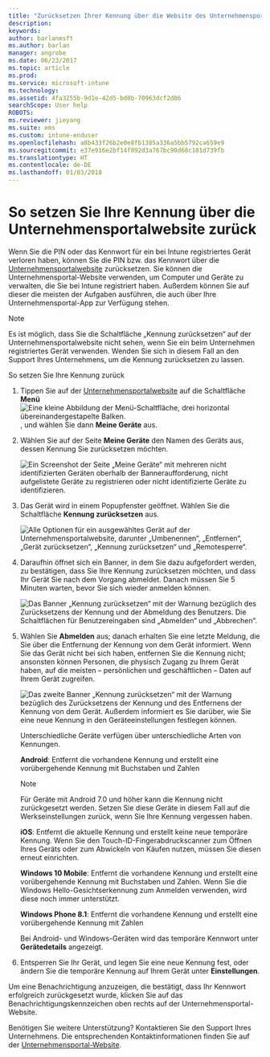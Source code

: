 ```yaml
---
title: "Zurücksetzen Ihrer Kennung über die Website des Unternehmensportals | Microsoft-Dokumentation"
description: 
keywords: 
author: barlanmsft
ms.author: barlan
manager: angrobe
ms.date: 06/23/2017
ms.topic: article
ms.prod: 
ms.service: microsoft-intune
ms.technology: 
ms.assetid: 4fa3255b-9d1e-42d5-bd8b-70963dcf2d86
searchScope: User help
ROBOTS: 
ms.reviewer: jieyang
ms.suite: ems
ms.custom: intune-enduser
ms.openlocfilehash: a8b433f26b2e0e8fb1385a336a5bb5792ca659e9
ms.sourcegitcommit: e37e916e2bf14f092d3a767bc90d68c181d739fb
ms.translationtype: HT
ms.contentlocale: de-DE
ms.lasthandoff: 01/03/2018
---
```

# <a name="how-to-reset-your-device-passcode-from-the-company-portal-website"></a>So setzen Sie Ihre Kennung über die Unternehmensportalwebsite zurück

Wenn Sie die PIN oder das Kennwort für ein bei Intune registriertes Gerät verloren haben, können Sie die PIN bzw. das Kennwort über die [Unternehmensportalwebsite](https://portal.manage.microsoft.com#HelpDeskDialog) zurücksetzen. Sie können die Unternehmensportal-Website verwenden, um Computer und Geräte zu verwalten, die Sie bei Intune registriert haben. Außerdem können Sie auf dieser die meisten der Aufgaben ausführen, die auch über Ihre Unternehmensportal-App zur Verfügung stehen.

> [!NOTE]
> Es ist möglich, dass Sie die Schaltfläche „Kennung zurücksetzen“ auf der Unternehmensportalwebsite nicht sehen, wenn Sie ein beim Unternehmen registriertes Gerät verwenden. Wenden Sie sich in diesem Fall an den Support Ihres Unternehmens, um die Kennung zurücksetzen zu lassen.

So setzen Sie Ihre Kennung zurück

1. Tippen Sie auf der [Unternehmensportalwebsite](https://portal.manage.microsoft.com#HelpDeskDialog) auf die Schaltfläche __Menü__ ![Eine kleine Abbildung der Menü-Schaltfläche, drei horizontal übereinandergestapelte Balken.](/intune/media/CP_hamburger_menu.png), und wählen Sie dann __Meine Geräte__ aus.

2. Wählen Sie auf der Seite __Meine Geräte__ den Namen des Geräts aus, dessen Kennung Sie zurücksetzen möchten.

   ![Ein Screenshot der Seite „Meine Geräte“ mit mehreren nicht identifizierten Geräten oberhalb der Banneraufforderung, nicht aufgelistete Geräte zu registrieren oder nicht identifizierte Geräte zu identifizieren.](./media/macOS_enroll_002_tap_here_banner.png)

3. Das Gerät wird in einem Popupfenster geöffnet. Wählen Sie die Schaltfläche **Kennung zurücksetzen** aus.

   ![Alle Optionen für ein ausgewähltes Gerät auf der Unternehmensportalwebsite, darunter „Umbenennen“, „Entfernen“, „Gerät zurücksetzen“, „Kennung zurücksetzen“ und „Remotesperre“. ](./media/iwp-screen-with-all-options.png)

4. Daraufhin öffnet sich ein Banner, in dem Sie dazu aufgefordert werden, zu bestätigen, dass Sie Ihre Kennung zurücksetzen möchten, und dass Ihr Gerät Sie nach dem Vorgang abmeldet. Danach müssen Sie 5 Minuten warten, bevor Sie sich wieder anmelden können.

   ![Das Banner „Kennung zurücksetzen“ mit der Warnung bezüglich des Zurücksetzens der Kennung und der Abmeldung des Benutzers. Die Schaltflächen für Benutzereingaben sind „Abmelden“ und „Abbrechen“.](./media/iwp-reset-passcode-popup.png)

5. Wählen Sie **Abmelden** aus; danach erhalten Sie eine letzte Meldung, die Sie über die Entfernung der Kennung von dem Gerät informiert. Wenn Sie das Gerät nicht bei sich haben, entfernen Sie die Kennung nicht; ansonsten können Personen, die physisch Zugang zu Ihrem Gerät haben, auf die meisten – persönlichen und geschäftlichen – Daten auf Ihrem Gerät zugreifen. 

   ![Das zweite Banner „Kennung zurücksetzen“ mit der Warnung bezüglich des Zurücksetzens der Kennung und des Entfernens der Kennung von dem Gerät. Außerdem informiert es Sie darüber, wie Sie eine neue Kennung in den Geräteeinstellungen festlegen können.](./media/iwp-reset-passcode-2nd-popup.png)

   Unterschiedliche Geräte verfügen über unterschiedliche Arten von Kennungen.

   **Android**: Entfernt die vorhandene Kennung und erstellt eine vorübergehende Kennung mit Buchstaben und Zahlen 
  
   > [!NOTE]
   > Für Geräte mit Android 7.0 und höher kann die Kennung nicht zurückgesetzt werden. Setzen Sie diese Geräte in diesem Fall auf die Werkseinstellungen zurück, wenn Sie Ihre Kennung vergessen haben.

   **iOS**: Entfernt die aktuelle Kennung und erstellt keine neue temporäre Kennung. Wenn Sie den Touch-ID-Fingerabdruckscanner zum Öffnen Ihres Geräts oder zum Abwickeln von Käufen nutzen, müssen Sie diesen erneut einrichten.

   **Windows 10 Mobile**: Entfernt die vorhandene Kennung und erstellt eine vorübergehende Kennung mit Buchstaben und Zahlen. Wenn Sie die Windows Hello-Gesichtserkennung zum Anmelden verwenden, wird diese noch immer unterstützt.
    
   **Windows Phone 8.1**: Entfernt die vorhandene Kennung und erstellt eine vorübergehende Kennung mit Zahlen

   Bei Android- und Windows-Geräten wird das temporäre Kennwort unter **Gerätedetails** angezeigt. 

6. Entsperren Sie Ihr Gerät, und legen Sie eine neue Kennung fest, oder ändern Sie die temporäre Kennung auf Ihrem Gerät unter **Einstellungen**.

Um eine Benachrichtigung anzuzeigen, die bestätigt, dass Ihr Kennwort erfolgreich zurückgesetzt wurde, klicken Sie auf das Benachrichtigungskennzeichen oben rechts auf der Unternehmensportal-Website.

Benötigen Sie weitere Unterstützung? Kontaktieren Sie den Support Ihres Unternehmens. Die entsprechenden Kontaktinformationen finden Sie auf der [Unternehmensportal-Website](https://portal.manage.microsoft.com#HelpDeskDialog).
